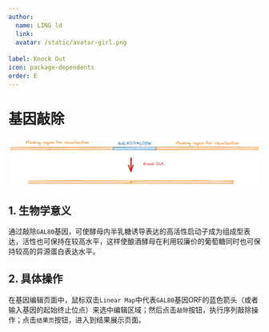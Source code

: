 ```yaml
---
author:
  name: LING ld
  link: 
  avatar: /static/avatar-girl.png

label: Knock Out
icon: package-dependents
order: E
---
```


# 基因敲除

![Schematic diagram for Knock-Out](../static/parameters/KO.png)

## 1. 生物学意义

通过敲除`GAL80`基因，可使酵母内半乳糖诱导表达的高活性启动子成为组成型表达，活性也可保持在较高水平，这样使酿酒酵母在利用较廉价的葡萄糖同时也可保持较高的异源蛋白表达水平。

## 2. 具体操作


在基因编辑页面中，鼠标双击`Linear Map`中代表`GAL80`基因ORF的蓝色箭头（或者输入基因的起始终止位点）来选中编辑区域；然后点击`敲除`按钮，执行序列敲除操作；点击`结果页`按钮，进入到结果展示页面。


